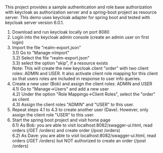 
This project provides a sample authentication and role base authorization with keycloak as authorization server and a spring-boot project as resource server.
This demo uses keycloak adapter for spring boot and tested with keycloak server version 6.0.1.

1) Download and run keycloak locally on port 8080 
2) Login into the keycloak admin console (create an admin user on first login)
3) Import the file "realm-export.json" <br/>
3.1) Go to "Manage->Import" <br/>
3.2) Select the file "realm-export.json" <br/>
3.3) select the option "skip", if a resource exists <br/>
Note: This will create the new keycloak client "order" with two client roles: ADMIN and USER. It also activate client role mapping for this client so that users roles are included in response to user info queries.
4) Create a new user (Bob) and assign the client roles: ADMIN and USER <br/>
4.1) Go to "Manage->Users" and add a new user <br/>
4.2) Under the option "Role Mappings->Client Roles", select the "order" as client <br/>
4.3) Assign the client roles "ADMIN" and "USER" to this user. <br/>
5) Repeat steps 4.1 to 4.3 to create another user (Dave). However, only assign the client role "USER" to this user.
6) Start the spring boot project and visit <a ref="http://localhost:8082/swagger-ui.html">home page</a> <br/>
6.1) As Bob: you are able to visit localhost:8082/swagger-ui.html, read orders (/GET /orders) and create order (/post /orders) <br/>
6.2) As Dave: you are able to visit localhost:8082/swagger-ui.html, read orders (/GET /orders) but NOT authorized to create an order (/post /orders) <br/>

